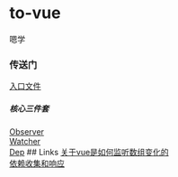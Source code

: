 # to-vue
嗯学
<br>
<h3>传送门</h3>
<a href="https://github.com/horseson2018/to-vue/blob/master/vue-src/src/core/instance/index.js">入口文件</a>
<h5>核心三件套</h5>
<a href="https://github.com/horseson2018/to-vue/blob/master/vue-src/src/core/observer/index.js">Observer</a><br>
<a href="https://github.com/horseson2018/to-vue/blob/master/vue-src/src/core/observer/watcher.js">Watcher</a><br>
<a href="https://github.com/horseson2018/to-vue/blob/master/vue-src/src/core/observer/dep.js">Dep</a>
## Links
<a href="https://juejin.im/post/6844903965180575751?utm_medium=hao.caibaojian.com&utm_source=hao.caibaojian.com">关于vue是如何监听数组变化的</a><br>
<a href="https://zhuanlan.zhihu.com/p/45081605">依赖收集和响应</a><br>
